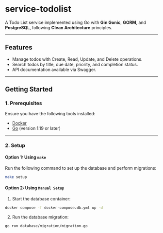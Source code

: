 # service-todolist

A Todo List service implemented using Go with **Gin Gonic**, **GORM**, and **PostgreSQL**, following **Clean Architecture** principles.

---

## **Features**

- Manage todos with Create, Read, Update, and Delete operations.
- Search todos by title, due date, priority, and completion status.
- API documentation available via Swagger.

---

## **Getting Started**

### **1. Prerequisites**

Ensure you have the following tools installed:

- [Docker](https://www.docker.com/)
- [Go](https://golang.org/) (version 1.19 or later)

---

### **2. Setup**

#### **Option 1: Using `make`**

Run the following command to set up the database and perform migrations:

```bash
make setup
```

#### **Option 2: Using `Manual Setup`**

1. Start the database container:

```bash
docker compose -f docker-compose.db.yml up -d
```

2. Run the database migration:

```bash
go run database/migration/migration.go
```
